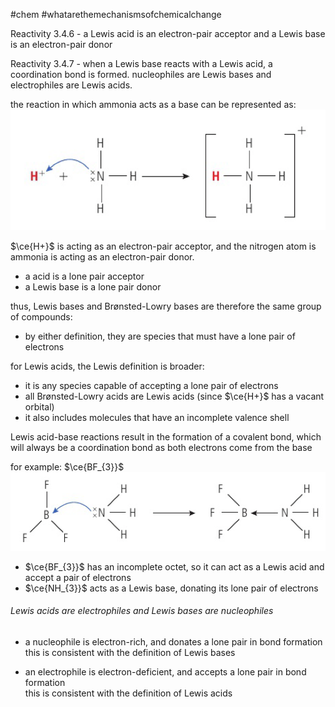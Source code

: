 #chem #whatarethemechanismsofchemicalchange   
  
Reactivity 3.4.6 - a Lewis acid is an electron-pair acceptor and a Lewis base is an electron-pair donor  
  
Reactivity 3.4.7 - when a Lewis base reacts with a Lewis acid, a coordination bond is formed. nucleophiles are Lewis bases and electrophiles are Lewis acids.  
  
the reaction in which ammonia acts as a base can be represented as:  
![ammonia as a lewis base.png](Media/2%20Reactivity/2.3/4%20electron%20pair%20sharing/ammonia%20as%20a%20lewis%20base.png)  
  
$\ce{H+}$ is acting as an electron-pair acceptor, and the nitrogen atom is ammonia is acting as an electron-pair donor.  
  
- a acid is a lone pair acceptor  
- a Lewis base is a lone pair donor  
  
thus, Lewis bases and Brønsted-Lowry bases are therefore the same group of compounds:  
- by either definition, they are species that must have a lone pair of electrons  
  
for Lewis acids, the Lewis definition is broader:  
- it is any species capable of accepting a lone pair of electrons  
- all Brønsted-Lowry acids are Lewis acids (since $\ce{H+}$ has a vacant orbital)  
- it also includes molecules that have an incomplete valence shell  
  
Lewis acid-base reactions result in the formation of a covalent bond, which will always be a coordination bond as both electrons come from the base  
  
for example: $\ce{BF_{3}}$  
![trifluoroborate as a lewis base.png](Media/2%20Reactivity/2.3/4%20electron%20pair%20sharing/trifluoroborate%20as%20a%20lewis%20base.png)  
- $\ce{BF_{3}}$ has an incomplete octet, so it can act as a Lewis acid and accept a pair of electrons  
- $\ce{NH_{3}}$ acts as a Lewis base, donating its lone pair of electrons  
  
###### Lewis acids are electrophiles and Lewis bases are nucleophiles  
- a nucleophile is electron-rich, and donates a lone pair in bond formation  
this is consistent with the definition of Lewis bases  
  
- an electrophile is electron-deficient, and accepts a lone pair in bond formation  
this is consistent with the definition of Lewis acids
